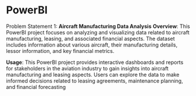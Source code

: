 # PowerBI

Problem Statement 1: **Aircraft Manufacturing Data Analysis**
**Overview**:
This PowerBI project focuses on analyzing and visualizing data related to aircraft manufacturing, leasing, and associated financial aspects. The dataset includes information about various aircraft, their manufacturing details, lessor information, and key financial metrics.

**Usage**:
This PowerBI project provides interactive dashboards and reports for stakeholders in the aviation industry to gain insights into aircraft manufacturing and leasing aspects. Users can explore the data to make informed decisions related to leasing agreements, maintenance planning, and financial forecasting
